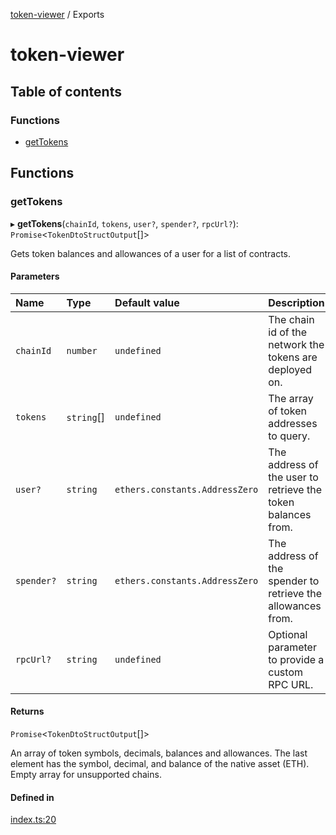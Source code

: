 [token-viewer](README.md) / Exports

# token-viewer

## Table of contents

### Functions

- [getTokens](modules.md#gettokens)

## Functions

### getTokens

▸ **getTokens**(`chainId`, `tokens`, `user?`, `spender?`, `rpcUrl?`): `Promise`<`TokenDtoStructOutput`[]\>

Gets token balances and allowances of a user for a list of contracts.

#### Parameters

| Name | Type | Default value | Description |
| :------ | :------ | :------ | :------ |
| `chainId` | `number` | `undefined` | The chain id of the network the tokens are deployed on. |
| `tokens` | `string`[] | `undefined` | The array of token addresses to query. |
| `user?` | `string` | `ethers.constants.AddressZero` | The address of the user to retrieve the token balances from. |
| `spender?` | `string` | `ethers.constants.AddressZero` | The address of the spender to retrieve the allowances from. |
| `rpcUrl?` | `string` | `undefined` | Optional parameter to provide a custom RPC URL. |

#### Returns

`Promise`<`TokenDtoStructOutput`[]\>

An array of token symbols, decimals, balances and allowances.
The last element has the symbol, decimal, and balance of the native asset (ETH).
Empty array for unsupported chains.

#### Defined in

[index.ts:20](https://github.com/clober-dex/token-viewer/blob/d618c50/src/index.ts#L20)
